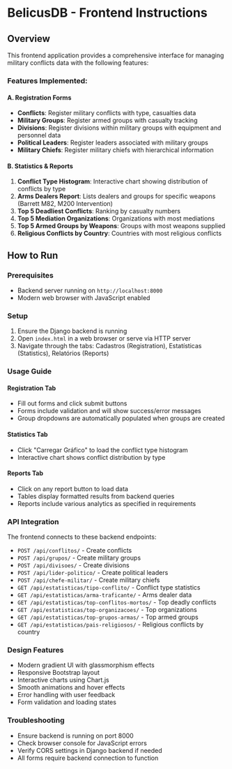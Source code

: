 # BelicusDB - Frontend Instructions

## Overview
This frontend application provides a comprehensive interface for managing military conflicts data with the following features:

### Features Implemented:

#### A. Registration Forms
- **Conflicts**: Register military conflicts with type, casualties data
- **Military Groups**: Register armed groups with casualty tracking
- **Divisions**: Register divisions within military groups with equipment and personnel data
- **Political Leaders**: Register leaders associated with military groups
- **Military Chiefs**: Register military chiefs with hierarchical information

#### B. Statistics & Reports
1. **Conflict Type Histogram**: Interactive chart showing distribution of conflicts by type
2. **Arms Dealers Report**: Lists dealers and groups for specific weapons (Barrett M82, M200 Intervention)
3. **Top 5 Deadliest Conflicts**: Ranking by casualty numbers
4. **Top 5 Mediation Organizations**: Organizations with most mediations
5. **Top 5 Armed Groups by Weapons**: Groups with most weapons supplied
6. **Religious Conflicts by Country**: Countries with most religious conflicts

## How to Run

### Prerequisites
- Backend server running on `http://localhost:8000`
- Modern web browser with JavaScript enabled

### Setup
1. Ensure the Django backend is running
2. Open `index.html` in a web browser or serve via HTTP server
3. Navigate through the tabs: Cadastros (Registration), Estatísticas (Statistics), Relatórios (Reports)

### Usage Guide

#### Registration Tab
- Fill out forms and click submit buttons
- Forms include validation and will show success/error messages
- Group dropdowns are automatically populated when groups are created

#### Statistics Tab
- Click "Carregar Gráfico" to load the conflict type histogram
- Interactive chart shows conflict distribution by type

#### Reports Tab
- Click on any report button to load data
- Tables display formatted results from backend queries
- Reports include various analytics as specified in requirements

### API Integration
The frontend connects to these backend endpoints:
- `POST /api/conflitos/` - Create conflicts
- `POST /api/grupos/` - Create military groups  
- `POST /api/divisoes/` - Create divisions
- `POST /api/lider-politico/` - Create political leaders
- `POST /api/chefe-militar/` - Create military chiefs
- `GET /api/estatisticas/tipo-conflito/` - Conflict type statistics
- `GET /api/estatisticas/arma-traficante/` - Arms dealer data
- `GET /api/estatisticas/top-conflitos-mortos/` - Top deadly conflicts
- `GET /api/estatisticas/top-organizacoes/` - Top organizations
- `GET /api/estatisticas/top-grupos-armas/` - Top armed groups
- `GET /api/estatisticas/pais-religiosos/` - Religious conflicts by country

### Design Features
- Modern gradient UI with glassmorphism effects
- Responsive Bootstrap layout
- Interactive charts using Chart.js
- Smooth animations and hover effects
- Error handling with user feedback
- Form validation and loading states

### Troubleshooting
- Ensure backend is running on port 8000
- Check browser console for JavaScript errors
- Verify CORS settings in Django backend if needed
- All forms require backend connection to function
